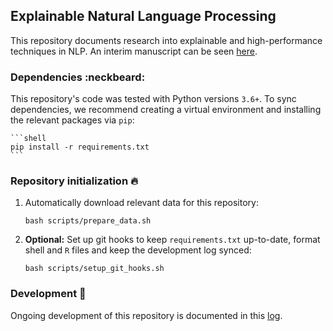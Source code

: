 ## Explainable Natural Language Processing

This repository documents research into explainable and high-performance techniques in NLP. An interim manuscript can be seen [here](./docs/manuscript/main.pdf).

### Dependencies :neckbeard:

This repository's code was tested with Python versions `3.6+`. To sync dependencies, we recommend creating a virtual environment and installing the relevant packages via `pip`:

    ```shell
    pip install -r requirements.txt
    ```

### Repository initialization :fire:

1. Automatically download relevant data for this repository:

    ```shell
    bash scripts/prepare_data.sh
    ```

2. **Optional:** Set up git hooks to keep `requirements.txt` up-to-date, format shell and `R` files and keep the development log synced:

    ```shell
    bash scripts/setup_git_hooks.sh
    ```

### Development :snail:

Ongoing development of this repository is documented in this [log](./docs/develop.md).
